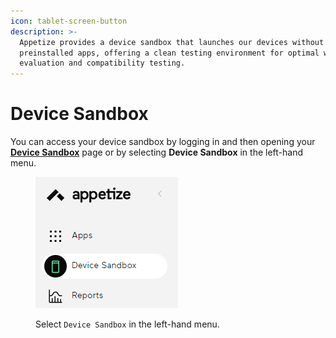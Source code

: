```yaml
---
icon: tablet-screen-button
description: >-
  Appetize provides a device sandbox that launches our devices without any
  preinstalled apps, offering a clean testing environment for optimal web app
  evaluation and compatibility testing.
---
```


# Device Sandbox

You can access your device sandbox by logging in and then opening your [**Device Sandbox**](https://appetize.io/app/standalone) page or by selecting **Device Sandbox** in the left-hand menu.

<figure><img src="../.gitbook/assets/image (49).png" alt=""><figcaption><p>Select <code>Device Sandbox</code> in the left-hand menu.</p></figcaption></figure>
